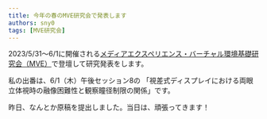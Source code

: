 ```yaml
---
title: 今年の春のMVE研究会で発表します
authors: sny0
tags: [MVE研究会]
---
```


2023/5/31～6/1に開催される[メディアエクスペリエンス・バーチャル環境基礎研究会（MVE）](https://www.ite.or.jp/ken/program/index.php?tgs_regid=a5fc286a46b37732a802fff64f3ec9fb2f50fd9cc1546e3a968df4b1c7864c01&tgid=IEICE-MVE)で登壇して研究発表をします。

私の出番は、6/1（木）午後セッション8の
「視差式ディスプレイにおける両眼立体視時の融像困難性と観察瞳径制限の関係」です。

昨日、なんとか原稿を提出しました。当日は、頑張ってきます！